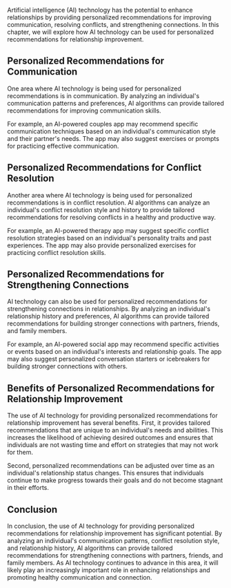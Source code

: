 

Artificial intelligence (AI) technology has the potential to enhance relationships by providing personalized recommendations for improving communication, resolving conflicts, and strengthening connections. In this chapter, we will explore how AI technology can be used for personalized recommendations for relationship improvement.

Personalized Recommendations for Communication
----------------------------------------------

One area where AI technology is being used for personalized recommendations is in communication. By analyzing an individual's communication patterns and preferences, AI algorithms can provide tailored recommendations for improving communication skills.

For example, an AI-powered couples app may recommend specific communication techniques based on an individual's communication style and their partner's needs. The app may also suggest exercises or prompts for practicing effective communication.

Personalized Recommendations for Conflict Resolution
----------------------------------------------------

Another area where AI technology is being used for personalized recommendations is in conflict resolution. AI algorithms can analyze an individual's conflict resolution style and history to provide tailored recommendations for resolving conflicts in a healthy and productive way.

For example, an AI-powered therapy app may suggest specific conflict resolution strategies based on an individual's personality traits and past experiences. The app may also provide personalized exercises for practicing conflict resolution skills.

Personalized Recommendations for Strengthening Connections
----------------------------------------------------------

AI technology can also be used for personalized recommendations for strengthening connections in relationships. By analyzing an individual's relationship history and preferences, AI algorithms can provide tailored recommendations for building stronger connections with partners, friends, and family members.

For example, an AI-powered social app may recommend specific activities or events based on an individual's interests and relationship goals. The app may also suggest personalized conversation starters or icebreakers for building stronger connections with others.

Benefits of Personalized Recommendations for Relationship Improvement
---------------------------------------------------------------------

The use of AI technology for providing personalized recommendations for relationship improvement has several benefits. First, it provides tailored recommendations that are unique to an individual's needs and abilities. This increases the likelihood of achieving desired outcomes and ensures that individuals are not wasting time and effort on strategies that may not work for them.

Second, personalized recommendations can be adjusted over time as an individual's relationship status changes. This ensures that individuals continue to make progress towards their goals and do not become stagnant in their efforts.

Conclusion
----------

In conclusion, the use of AI technology for providing personalized recommendations for relationship improvement has significant potential. By analyzing an individual's communication patterns, conflict resolution style, and relationship history, AI algorithms can provide tailored recommendations for strengthening connections with partners, friends, and family members. As AI technology continues to advance in this area, it will likely play an increasingly important role in enhancing relationships and promoting healthy communication and connection.
